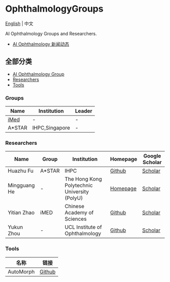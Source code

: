 # OphthalmologyGroups
[English](README.md) | 中文

AI Ophthalmology Groups and Researchers.

- [AI Ophthalmology 新闻动态](https://github.com/AIEyeSystem/AIOphthalmologyNews)

## 全部分类
- [AI Ophthalmology Group](#Groups)
- [Researchers](#Researchers)
- [Tools](#Tools)

### Groups
| Name | Institution |Leader |
| ---- |  --- | --- |
|[iMed](https://imed.nimte.ac.cn/)|-|-|
|A*STAR|IHPC,Singapore|-|-|

### Researchers
| Name | Group | Institution | Homepage |Google Scholar|
| ---- | --- | --- | --- | --- |
|Huazhu Fu| A*STAR |IHPC|[Github](https://hzfu.github.io/)|[Scholar](https://scholar.google.com/citations?user=jCvUBYMAAAAJ)|
|Mingguang He|-|The Hong Kong Polytechnic University (PolyU)|[Homepage](https://www.polyu.edu.hk/so/people/academic-staff/mingguang-he/)|[Scholar](https://scholar.google.com.au/citations?user=uVVC9F8AAAAJ)|
|Yitian Zhao|iMED |Chinese Academy of Sciences|[Github](https://ytianzhao.github.io/)|[Scholar](https://scholar.google.com/citations?user=8mULu94AAAAJ)|
|Yukun Zhou|-|UCL Institute of Ophthalmology|[Github](https://rmaphoh.github.io/)|[Scholar](https://scholar.google.com/citations?hl=zh-CN&user=ALDx-VUAAAAJ)|

### Tools
| 名称 | 链接 | 
| ---- |  --- |
|AutoMorph|[Github](https://github.com/rmaphoh/AutoMorph)|

